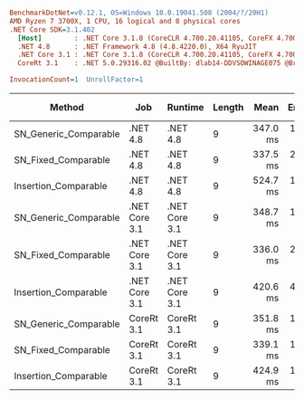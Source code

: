 ``` ini

BenchmarkDotNet=v0.12.1, OS=Windows 10.0.19041.508 (2004/?/20H1)
AMD Ryzen 7 3700X, 1 CPU, 16 logical and 8 physical cores
.NET Core SDK=3.1.402
  [Host]        : .NET Core 3.1.8 (CoreCLR 4.700.20.41105, CoreFX 4.700.20.41903), X64 RyuJIT
  .NET 4.8      : .NET Framework 4.8 (4.8.4220.0), X64 RyuJIT
  .NET Core 3.1 : .NET Core 3.1.8 (CoreCLR 4.700.20.41105, CoreFX 4.700.20.41903), X64 RyuJIT
  CoreRt 3.1    : .NET 5.0.29316.02 @BuiltBy: dlab14-DDVSOWINAGE075 @Branch: master @Commit: 40be8b7e2598b2ccb827fd90cd30c0e2d4496941, X64 AOT

InvocationCount=1  UnrollFactor=1  

```
|                Method |           Job |       Runtime | Length |     Mean |   Error |  StdDev | Gen 0 | Gen 1 | Gen 2 | Allocated |
|---------------------- |-------------- |-------------- |------- |---------:|--------:|--------:|------:|------:|------:|----------:|
| SN_Generic_Comparable |      .NET 4.8 |      .NET 4.8 |      9 | 347.0 ms | 1.60 ms | 1.42 ms |     - |     - |     - |         - |
|   SN_Fixed_Comparable |      .NET 4.8 |      .NET 4.8 |      9 | 337.5 ms | 2.10 ms | 1.96 ms |     - |     - |     - |         - |
|  Insertion_Comparable |      .NET 4.8 |      .NET 4.8 |      9 | 524.7 ms | 1.72 ms | 1.61 ms |     - |     - |     - |         - |
| SN_Generic_Comparable | .NET Core 3.1 | .NET Core 3.1 |      9 | 348.7 ms | 1.26 ms | 1.18 ms |     - |     - |     - |         - |
|   SN_Fixed_Comparable | .NET Core 3.1 | .NET Core 3.1 |      9 | 336.0 ms | 2.03 ms | 1.90 ms |     - |     - |     - |         - |
|  Insertion_Comparable | .NET Core 3.1 | .NET Core 3.1 |      9 | 420.6 ms | 4.98 ms | 4.42 ms |     - |     - |     - |         - |
| SN_Generic_Comparable |    CoreRt 3.1 |    CoreRt 3.1 |      9 | 351.8 ms | 1.26 ms | 1.18 ms |     - |     - |     - |         - |
|   SN_Fixed_Comparable |    CoreRt 3.1 |    CoreRt 3.1 |      9 | 339.1 ms | 1.49 ms | 1.25 ms |     - |     - |     - |         - |
|  Insertion_Comparable |    CoreRt 3.1 |    CoreRt 3.1 |      9 | 424.9 ms | 1.84 ms | 1.72 ms |     - |     - |     - |         - |
